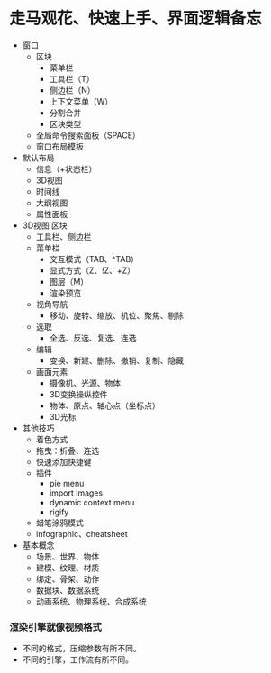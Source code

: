 # 走马观花、快速上手、界面逻辑备忘

- 窗口
    - 区块
        - 菜单栏
        - 工具栏（T）
        - 侧边栏（N）
        - 上下文菜单（W）
        - 分割合并
        - 区块类型
    - 全局命令搜索面板（SPACE）
    - 窗口布局模板
- 默认布局
    - 信息（+状态栏）
    - 3D视图
    - 时间线
    - 大纲视图
    - 属性面板
- 3D视图 区块
    - 工具栏、侧边栏
    - 菜单栏
        - 交互模式（TAB、^TAB）
        - 显式方式（Z、!Z、+Z）
        - 图层（M）
        - 渲染预览
    - 视角导航
        - 移动、旋转、缩放、机位、聚焦、剔除
    - 选取
        - 全选、反选、复选、连选
    - 编辑
        - 变换、新建、删除、撤销、复制、隐藏
    - 画面元素
        - 摄像机、光源、物体
        - 3D变换操纵控件
        - 物体、原点、轴心点（坐标点）
        - 3D光标
- 其他技巧
    - 着色方式
    - 拖曳：折叠、连选
    - 快速添加快捷键
    - 插件
        - pie menu
        - import images
        - dynamic context menu
        + rigify
    - 蜡笔涂鸦模式 
    - infographic、cheatsheet
- 基本概念
    - 场景、世界、物体
    - 建模、纹理、材质
    - 绑定、骨架、动作
    - 数据块、数据系统
    - 动画系统、物理系统、合成系统




### 渲染引擎就像视频格式
- 不同的格式，压缩参数有所不同。
- 不同的引擎，工作流有所不同。


[着色与上色]:\
[动画系统的原理]:\
[CAD, CG, VG]:\
[烘焙与编译]:\
[摄影表与甘特图]:\
[teapot与418]:\
[UV与制图、裁缝]:\
